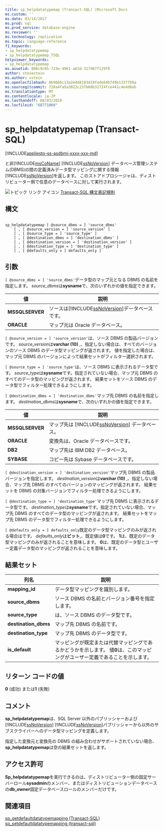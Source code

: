 ```yaml
---
title: sp_helpdatatypemap (Transact-SQL) |Microsoft Docs
ms.custom: ''
ms.date: 03/14/2017
ms.prod: sql
ms.prod_service: database-engine
ms.reviewer: ''
ms.technology: replication
ms.topic: language-reference
f1_keywords:
- sp_helpdatatypemap
- sp_helpdatatypemap_TSQL
helpviewer_keywords:
- sp_helpdatatypemap
ms.assetid: 800c9c65-723e-4961-a63d-327987f129f0
author: stevestein
ms.author: sstein
ms.openlocfilehash: 0b9666c13a2e4d8183d19fade64bf49b13377b9a
ms.sourcegitcommit: 728a4fa5a3022c237b68b31724fce441c4e4d0ab
ms.translationtype: MT
ms.contentlocale: ja-JP
ms.lasthandoff: 08/03/2019
ms.locfileid: "68771060"
---
```

# <a name="sp_helpdatatypemap-transact-sql"></a>sp_helpdatatypemap (Transact-SQL)
[!INCLUDE[appliesto-ss-asdbmi-xxxx-xxx-md](../../includes/appliesto-ss-asdbmi-xxxx-xxx-md.md)]

  と非[!INCLUDE[msCoName](../../includes/msconame-md.md)] [!INCLUDE[ssNoVersion](../../includes/ssnoversion-md.md)] データベース管理システム(DBMS)の間の定義済みデータ型マッピングに関する情報[!INCLUDE[ssNoVersion](../../includes/ssnoversion-md.md)]を返します。 このストアドプロシージャは、ディストリビューター側で任意のデータベースに対して実行されます。  
  
 ![トピック リンク アイコン](../../database-engine/configure-windows/media/topic-link.gif "トピック リンク アイコン") [Transact-SQL 構文表記規則](../../t-sql/language-elements/transact-sql-syntax-conventions-transact-sql.md)  
  
## <a name="syntax"></a>構文  
  
```  
  
sp_helpdatatypemap [ @source_dbms = ] 'source_dbms'   
    [ , [ @source_version = ] 'source_version' ]  
    [ , [ @source_type = ] 'source_type' ]   
    [ , [ @destination_dbms = ] 'destination_dbms' ]  
    [ , [ @destination_version = ] 'destination_version' ]  
    [ , [ @destination_type = ] 'destination_type' ]  
    [ , [ @defaults_only = ] defaults_only ]  
```  
  
## <a name="arguments"></a>引数  
`[ @source_dbms = ] 'source_dbms'`データ型のマップ元となる DBMS の名前を指定します。 *source_dbms*は**sysname**で、次のいずれかの値を指定できます。  
  
|値|説明|  
|-----------|-----------------|  
|**MSSQLSERVER**|ソースは[!INCLUDE[ssNoVersion](../../includes/ssnoversion-md.md)]データベースです。|  
|**ORACLE**|マップ元は Oracle データベース。|  
  
`[ @source_version = ] 'source_version'`は、ソース DBMS の製品バージョンです。 *source_version*は**varchar (10)** ,、指定しない場合は、すべてのバージョンのソース DBMS のデータ型マッピングが返されます。 値を指定した場合は、マップ元 DBMS のバージョンによって結果セットがフィルター選択されます。  
  
`[ @source_type = ] 'source_type'`は、ソース DBMS に表示されるデータ型です。 *source_type*は**sysname**です。指定されていない場合、マップ元 DBMS のすべてのデータ型のマッピングが返されます。 結果セットをソース DBMS のデータ型でフィルター処理できるようにします。  
  
`[ @destination_dbms = ] 'destination_dbms'`マップ先 DBMS の名前を指定します。 *destination_dbms*は**sysname**で、次のいずれかの値を指定できます。  
  
|値|説明|  
|-----------|-----------------|  
|**MSSQLSERVER**|マップ先は [!INCLUDE[ssNoVersion](../../includes/ssnoversion-md.md)] データベース。|  
|**ORACLE**|変換先は、Oracle データベースです。|  
|**DB2**|マップ先は IBM DB2 データベース。|  
|**SYBASE**|コピー先は Sybase データベースです。|  
  
`[ @destination_version = ] 'destination_version'`マップ先 DBMS の製品バージョンを指定します。 *destination_version*は**varchar (10)** ,、指定しない場合、マップ先 DBMS のすべてのバージョンのマッピングが返されます。 結果セットを DBMS の対象バージョンでフィルター処理できるようにします。  
  
`[ @destination_type = ] 'destination_type'`マップ先 DBMS に表示されるデータ型です。 *destination_type*は**sysname**です。指定されていない場合、マップ先 DBMS のすべてのデータ型のマッピングが返されます。 結果セットをマップ先 DBMS のデータ型でフィルター処理できるようにします。  
  
`[ @defaults_only = ] defaults_only`既定のデータ型マッピングのみが返される場合はです。 *defaults_only*は**ビット**,、既定値は**0**です。 **1**は、既定のデータ型マッピングのみが返されることを意味します。 **0**は、既定のデータ型とユーザー定義データ型のマッピングが返されることを意味します。  
  
## <a name="result-sets"></a>結果セット  
  
|列名|説明|  
|-----------------|-----------------|  
|**mapping_id**|データ型マッピングを識別します。|  
|**source_dbms**|ソース DBMS の名前とバージョン番号を指定します。|  
|**source_type**|は、ソース DBMS のデータ型です。|  
|**destination_dbms**|マップ先 DBMS の名前です。|  
|**destination_type**|マップ先 DBMS のデータ型です。|  
|**is_default**|マッピングが既定または代替マッピングであるかどうかを示します。 値**0**は、このマッピングがユーザー定義であることを示します。|  
  
## <a name="return-code-values"></a>リターン コードの値  
 **0** (成功) または**1** (失敗)  
  
## <a name="remarks"></a>コメント  
 **sp_helpdatatypemap**は、SQL Server 以外のパブリッシャーおよび[!INCLUDE[ssNoVersion](../../includes/ssnoversion-md.md)] [!INCLUDE[ssNoVersion](../../includes/ssnoversion-md.md)]パブリッシャーから以外のサブスクライバーへのデータ型マッピングを定義します。  
  
 指定した変換元と変換先の DBMS の組み合わせがサポートされていない場合、 **sp_helpdatatypemap**は空の結果セットを返します。  
  
## <a name="permissions"></a>アクセス許可  
 **Sp_helpdatatypemap**を実行できるのは、ディストリビューター側の固定サーバーロール**sysadmin**のメンバー、またはディストリビューションデータベースの**db_owner**固定データベースロールのメンバーだけです。  
  
## <a name="see-also"></a>関連項目  
 [sp_getdefaultdatatypemapping &#40;Transact-SQL&#41;](../../relational-databases/system-stored-procedures/sp-getdefaultdatatypemapping-transact-sql.md)   
 [sp_setdefaultdatatypemapping &#40;transact-sql&#41;](../../relational-databases/system-stored-procedures/sp-setdefaultdatatypemapping-transact-sql.md)  
  
  
